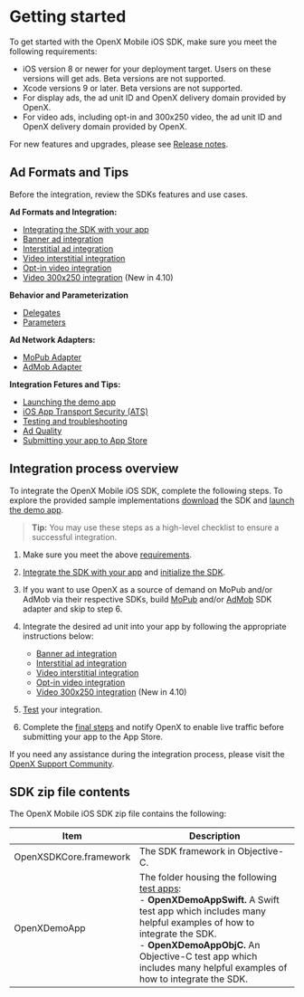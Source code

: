 Getting started
===============

To get started with the OpenX Mobile iOS SDK, make sure you meet the
following requirements:

-   iOS version 8 or newer for your deployment target. Users on these versions will get ads. Beta versions are not supported.
-   Xcode versions 9 or later. Beta versions are not supported.
-   For display ads, the ad unit ID and OpenX delivery domain provided by OpenX.
-   For video ads, including opt-in and 300x250 video, the ad unit ID and OpenX delivery domain provided by OpenX. 

For new features and upgrades, please see [Release notes](ios-sdk-release-notes.md).


Ad Formats and Tips
-------------------------

Before the integration, review the SDKs features and use cases.

**Ad Formats and  Integration:**

- [Integrating the SDK with your app](ios-sdk-integration.md)
- [Banner ad integration](ios-sdk-banner-integration.md)
- [Interstitial ad integration](ios-sdk-interstitial-integration.md)
- [Video interstitial integration](ios-sdk-video-interstitial-integration.md)
- [Opt-in video integration](ios-sdk-video-optin-integration.md)
- [Video 300x250 integration](ios-sdk-video-300x250.md) (New in 4.10)

**Behavior and Parameterization**

- [Delegates](ios-sdk-delegates.md)
- [Parameters](ios-sdk-parameters.md)

**Ad Network Adapters:**

- [MoPub Adapter](ios-sdk-mopub-adapter.md)
- [AdMob Adapter](ios-sdk-admob-adapter.md)

**Integration Fetures and Tips:**

- [Launching the demo app](ios-sdk-demo-app.md)
- [iOS App Transport Security (ATS)](ios-sdk-ats.md)
- [Testing and troubleshooting](ios-sdk-self-test.md)
- [Ad Quality](ios-sdk-ad-quality.md)
- [Submitting your app to App Store](ios-sdk-final-steps.md)


Integration process overview
----------------------------

To integrate the OpenX Mobile iOS SDK, complete the following steps. To
explore the provided sample implementations
[download](https://sdk.prod.gcp.openx.org/ios/4.13.0/OpenX_Mobile_SDK_iOS_4.13.0.zip)
the SDK and [launch the demo app](ios-sdk-demo-app.md).

> **Tip:** You may use these steps as a high-level checklist to ensure a successful
integration.

1.  Make sure you meet the above [requirements](#getting-started).   
3.  [Integrate the SDK with your app](ios-sdk-integration.md) and
    [initialize the SDK](ios-sdk-integration.md#initializing-the-sdk-for-video-pre-caching).
4.  If you want to use OpenX as a source of demand on MoPub and/or AdMob
    via their respective SDKs, build [MoPub](ios-sdk-mopub-adapter.md)
    and/or [AdMob](ios-sdk-admob-adapter.md) SDK adapter and skip to
    step 6.

5.  Integrate the desired ad unit into your app by following the
    appropriate instructions below:
    -   [Banner ad integration](ios-sdk-banner-integration.md)
    -   [Interstitial ad
        integration](ios-sdk-interstitial-integration.md)
    -   [Video interstitial
        integration](ios-sdk-video-interstitial-integration.md)
    -   [Opt-in video integration](ios-sdk-video-optin-integration.md)
    -   [Video 300x250 integration](ios-sdk-video-300x250.md) (New in 4.10)
6.  [Test](ios-sdk-self-test.md) your integration.
7.  Complete the [final steps](ios-sdk-final-steps.md) and notify
    OpenX to enable live traffic before submitting your app to the App
    Store.

If you need any assistance during the integration process, please visit
the [OpenX Support Community](https://community.openx.com/s/).

SDK zip file contents
-----------------------------

The OpenX Mobile iOS SDK zip file contains the following:

| Item                      | **Description**                                              |
| ------------------------- | ------------------------------------------------------------ |
| OpenXSDKCore.framework    | The SDK framework in Objective-C.                            |
| OpenXDemoApp              | The folder housing the following [test apps](ios-sdk-demo-app.md):<br />- **OpenXDemoAppSwift.** A Swift test app which includes many helpful examples of how to integrate the SDK.<br />- **OpenXDemoAppObjC.** An Objective-C test app which includes many helpful examples of how to integrate the SDK. |
